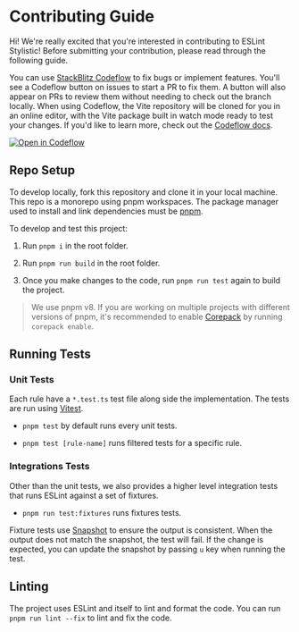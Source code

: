 # Contributing Guide

Hi! We're really excited that you're interested in contributing to ESLint Stylistic! Before submitting your contribution, please read through the following guide.

You can use [StackBlitz Codeflow](https://stackblitz.com/codeflow) to fix bugs or implement features. You'll see a Codeflow button on issues to start a PR to fix them. A button will also appear on PRs to review them without needing to check out the branch locally. When using Codeflow, the Vite repository will be cloned for you in an online editor, with the Vite package built in watch mode ready to test your changes. If you'd like to learn more, check out the [Codeflow docs](https://developer.stackblitz.com/codeflow/what-is-codeflow).

[![Open in Codeflow](https://developer.stackblitz.com/img/open_in_codeflow.svg)](https://pr.new/eslint-stylistic/eslint-stylistic)

## Repo Setup

To develop locally, fork this repository and clone it in your local machine. This repo is a monorepo using pnpm workspaces. The package manager used to install and link dependencies must be [pnpm](https://pnpm.io/).

To develop and test this project:

1. Run `pnpm i` in the root folder.

2. Run `pnpm run build` in the root folder.

3. Once you make changes to the code, run `pnpm run test` again to build the project.

> We use pnpm v8. If you are working on multiple projects with different versions of pnpm, it's recommended to enable [Corepack](https://github.com/nodejs/corepack) by running `corepack enable`.

## Running Tests

### Unit Tests

Each rule have a `*.test.ts` test file along side the implementation. The tests are run using [Vitest](https://vitest.dev/).

- `pnpm test` by default runs every unit tests.

- `pnpm test [rule-name]` runs filtered tests for a specific rule.

### Integrations Tests

Other than the unit tests, we also provides a higher level integration tests that runs ESLint against a set of fixtures. 

- `pnpm run test:fixtures` runs fixtures tests.

Fixture tests use [Snapshot](https://vitest.dev/guide/snapshot.html) to ensure the output is consistent. When the output does not match the snapshot, the test will fail. If the change is expected, you can update the snapshot by passing `u` key when running the test.

## Linting

The project uses ESLint and itself to lint and format the code.
You can run `pnpm run lint --fix` to lint and fix the code.
